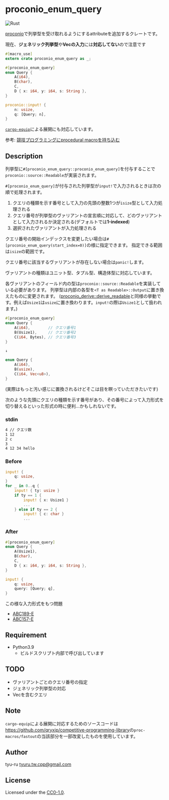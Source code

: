 # proconio_enum_query

![Rust](https://github.com/tyu-ru/proconio_enum_query/workflows/Rust/badge.svg)

[proconio](https://crates.io/crates/proconio)で列挙型を受け取れるようにするattributeを追加するクレートです。

現在、**ジェネリック列挙型**や**Vecの入力**には**対応してない**ので注意です

```rust
#[macro_use]
extern crate proconio_enum_query as _;

#[proconio_enum_query]
enum Query {
    A(i64),
    B(char),
    C,
    D { x: i64, y: i64, s: String },
}

proconio::input! {
    n: usize,
    q: [Query; n],
}
```

[`cargo-equip`](https://github.com/qryxip/cargo-equip)による展開にも対応しています。

参考: [競技プログラミングにprocedural macroを持ち込む](https://qiita.com/qryxip/items/1b4716b1357c89adeaae)

## Description

列挙型に`#[proconio_enum_query::proconio_enum_query]`を付与することで`proconio::source::Readable`が実装されます。

`#[proconio_enum_query]`が付与された列挙型が`input!`で入力されるときは次の順で処理されます。

1. クエリの種類を示す番号として入力の先頭の整数1つが`isize`型として入力処理される
1. クエリ番号が列挙型のヴァリアントの宣言順に対応して、どのヴァリアントとして入力されるか決定される(デフォルトでは**1-indexed**)
1. 選択されたヴァリアントが入力処理される

クエリ番号の開始インデックスを変更したい場合は`#[proconio_enum_query(start_index=0)]`の様に指定できます。
指定できる範囲は`isize`の範囲です。

クエリ番号に該当するヴァリアントが存在しない場合は`panic!`します。

ヴァリアントの種類はユニット型、タプル型、構造体型に対応しています。

各ヴァリアントのフィールド内の型は`proconio::source::Readable`を実装している必要があります。
列挙型は内部の各型を`<T as Readable>::Output`に置き換えたものに変更されます。
([proconio_derive::derive_readable](https://docs.rs/proconio-derive/0.2.1/proconio_derive/attr.derive_readable.html)と同様の挙動です。例えば`Usize1`は`usize`に置き換わります。`input!`の際は`Usize1`として扱われます。)

```rust
#[proconio_enum_query]
enum Query {
    A(i64),        // クエリ番号1
    B(Usize1),     // クエリ番号2
    C(i64, Bytes), // クエリ番号3
}

↓

enum Query {
    A(i64),
    B(usize),
    C(i64, Vec<u8>),
}
```

(実際はもっと汚い感じに置換されるけどそこは目を瞑っていただきたいです)

次のような先頭にクエリの種類を示す番号があり、その番号によって入力形式を切り替えるといった形式の時に便利...かもしれないです。

### stdin

```txt
4 // クエリ数
1 12
2 c
3
4 12 34 hello
```

### Before

```rust
input! {
    q: usize,
}
for _ in 0..q {
    input! { ty: usize }
    if ty == 1 {
        input! { x: Usize1 }
        ...
    } else if ty == 2 {
        input! { c: char }
        ...
```

### After

```rust
#[proconio_enum_query]
enum Query {
    A(Usize1),
    B(char),
    C,
    D { x: i64, y: i64, s: String },
}

input! {
    q: usize,
    query: [Query; q],
}
```

この様な入力形式をもつ問題

- [ABC189-E](https://atcoder.jp/contests/abc189/tasks/abc189_e)
- [ABC157-E](https://atcoder.jp/contests/abc157/tasks/abc157_e)

## Requirement

- Python3.9
  - ビルドスクリプト内部で呼び出しています

## TODO

- ヴァリアントごとのクエリ番号の指定
- ジェネリック列挙型の対応
- Vecを含むクエリ

## Note

`cargo-equip`による展開に対応するためのソースコードは<https://github.com/qryxip/competitive-programming-library>の`proc-macros/fastout`の当該部分を一部改変したものを使用しています。

## Author

tyu-ru <tyuru.tw.cpp@gmail.com>

## License

Licensed under the [CC0-1.0](https://creativecommons.org/publicdomain/zero/1.0/deed).
